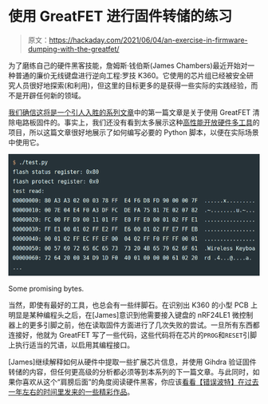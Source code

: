 # 使用 GreatFET 进行固件转储的练习

> 原文：<https://hackaday.com/2021/06/04/an-exercise-in-firmware-dumping-with-the-greatfet/>

为了磨练自己的硬件黑客技能，詹姆斯·钱伯斯(James Chambers)最近开始对一种普通的廉价无线键盘进行逆向工程:罗技 K360。它使用的芯片组已经被安全研究人员很好地探索(和利用)，但这里的目标更多的是获得一些实际的实践经验，而不是开辟任何新的领域。

[我们确信这将是一个引人入胜的系列文章](https://jamchamb.net/2021/05/29/dumping-k360-firmware.html)中的第一篇文章是关于使用 GreatFET 清除电路板固件的。事实上，我们还没有看到太多展示这种[高性能开放硬件多工具](https://hackaday.com/2019/07/02/hands-on-greatfet-is-an-embedded-tool-that-does-it-all/)的项目，所以这篇文章很好地展示了如何编写必要的 Python 脚本，以便在实际场景中使用它。

[![](img/9b4a4b0eda5147bb841e0405a769e521.png)](https://hackaday.com/wp-content/uploads/2021/05/k360fw_detail.png)

Some promising bytes.

当然，即使有最好的工具，也总会有一些绊脚石。在识别出 K360 的小型 PCB 上明显是某种编程头之后，在[James]意识到他需要接入键盘的 nRF24LE1 微控制器上的更多引脚之前，他在读取固件方面进行了几次失败的尝试。一旦所有东西都连接好，他就为 GreatFET 写了一些代码，这些代码将在芯片的`PROG`和`RESET`引脚上执行适当的咒语，以启用其编程接口。

[James]继续解释如何从硬件中提取一些扩展芯片信息，并使用 Gihdra 验证固件转储的内容，但任何更高级的分析都必须等到本系列的下一篇文章。与此同时，如果你喜欢从这个“肩膀后面”的角度阅读硬件黑客，你应该[看看](https://hackaday.com/2020/04/08/a-hackers-guide-to-jtag/)[【错误波特】在过去一年左右的时间里发来的一些精彩作品](https://hackaday.com/2020/01/07/poking-around-inside-a-pair-of-classic-gaming-gifts/)。